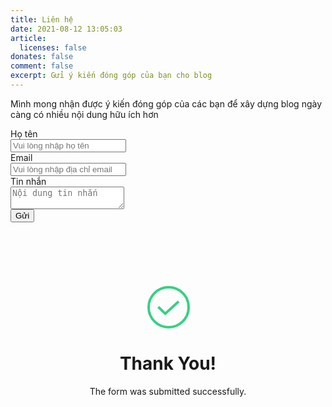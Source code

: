 ```yaml
---
title: Liên hệ
date: 2021-08-12 13:05:03
article:
  licenses: false
donates: false
comment: false
excerpt: Gửi ý kiến đóng góp của bạn cho blog
---
```

Mình mong nhận được ý kiến đóng góp của các bạn để xây dựng blog ngày càng có nhiều nội dung hữu ích hơn

<div>
<style>
.card_contact_page {
margin: 100px auto;
text-align: center;
}

.card_contact_page p {
margin-bottom: 72px;
font-size: 18px;
color: #151515;
margin-top: 0;
}

.success {
width: 64px;
}

.path {
stroke-dasharray: 1000;
stroke-dashoffset: 0;
}

.path .circle {
-webkit-animation: dash 2s ease-in-out;
animation: dash 2s ease-in-out;
}

.path .line {
stroke-dashoffset: 1000;
-webkit-animation: dash 4.4s ease-in-out forwards;
animation: dash 4.4s ease-in-out forwards;
}

.path .check {
stroke-dasharray: 700;
animation-delay: 0;
-webkit-animation: dash-check 1s ease-in-out forwards;
animation: dash-check 1s ease-in-out forwards;
}

@-webkit-keyframes dash {
0% {
stroke-dashoffset: 1000;
}

100% {
stroke-dashoffset: 0;
}
}

@keyframes  dash {
0% {
stroke-dashoffset: 1000;
}

100% {
stroke-dashoffset: 0;
}
}

@-webkit-keyframes dash-check {
from {
stroke-dashoffset: 700;
}

to {
stroke-dashoffset: 1400;
}
}

@keyframes  dash-check {
from {
stroke-dashoffset: 700;
}

to {
stroke-dashoffset: 1400;
}
}

.file {
max-width: 541px;
margin: 75px auto;
}
.file span {
text-align: left;
font-size: 13px;
font-weight: 600;
color: #999999;
margin-bottom: 5px;
display: inline-block;
width: 100%;
}
.file-content {
border: 1px solid #E7E7E7;
border-bottom: 0 !important;
}
.file p {
margin-top: 0;
margin-bottom: 0;
}
.file .file-box {
padding: 7px 11px;
border-bottom: 1px solid #E7E7E7;
display: flex;
align-items: center;
justify-content: space-between;
}

.file-box-container {
display: flex;
align-items: center;
}
.file .file-tag {
color: #999999;
font-size: 10px;
font-weight: 700;
background: #E7E7E7;
border-radius: 19px;
padding: 4px 8px;
}
.file .file-name {
font-size: 14px;
font-weight: 500;
color: #000;
margin-left: 7px;
margin-right: 8px;
overflow: hidden;
text-overflow: ellipsis;
white-space: nowrap;
max-width: 300px;
text-align: left;
}
.file .file-size {
font-size: 13px;
color: #999999;
}
.file .file-btn {
padding: 7px 12px;
letter-spacing: -0.04px;
font-weight: 600;
font-size: 14px;
color: #151515;
background: #E7E7E7;
border-radius: 6px;
text-decoration: none;
}
.file .file-btn:hover {
background: #E0E0E0;
}
@media (max-width: 576px) {
.card_contact_page {
margin: 30px auto 110px;
}
.card_contact_page-p {
margin-bottom: 24px !important;
}
.file {
max-width: 90%;
margin: 45px auto;
}
.file-box {
padding: 14px 11px !important;
align-items: normal !important;
flex-direction: column;
}

.file-box-container {
margin-bottom: 9px;
}

.file .file-name {
max-width: 195px;
}
}
</style>
<!--[if lte IE 9]>
<style>
.path {stroke-dasharray: 0 !important;}
</style>
<![endif]-->
</div>

<div id="feedback-form">
<form id="form" action="">
  <div class="field">
    <label class="label">Họ tên</label>
    <div class="control">
      <input required class="input" type="text" placeholder="Vui lòng nhập họ tên" name="full-name" />
    </div>
  </div>

  <div class="field">
    <label class="label">Email</label>
    <div class="control has-icons-left has-icons-right">
      <input required class="input" type="email" placeholder="Vui lòng nhập địa chỉ email" value="" name="email" />
      <span class="icon is-small is-left">
        <i class="fas fa-envelope"></i>
      </span>
      <!-- <span class="icon is-small is-right">
          <i class="fas fa-exclamation-triangle"></i>
        </span> -->
    </div>
    <!-- <p class="help is-danger">This email is invalid</p> -->
  </div>

  <div class="field">
    <label class="label">Tin nhắn</label>
    <div class="control">
      <textarea required class="textarea" placeholder="Nội dung tin nhắn" name="message"></textarea>
    </div>
  </div>

  <div class="field is-grouped">
    <div class="control">
      <button id="submitBtn" type="submit" class="button is-link">Gửi</button>
    </div>
  </div>
</form>
</div>

<!-- BOX THANK YOU -->
<div id="thank-you-box">
<div class="card_contact_page">
<svg width="70px" height="70px" class="success" viewBox="0 0 70 70" version="1.1"
xmlns="http://www.w3.org/2000/svg" xmlns:xlink="http://www.w3.org/1999/xlink">
<g stroke="none" stroke-width="1" fill="none" fill-rule="evenodd">
<g transform="translate(-1233.000000, -901.000000)" stroke="#34D183" stroke-width="4">
<g transform="translate(1237.000000, 905.000000)" class="path circle">
<circle class="path circle" cx="32" cy="32" r="32"></circle>
<polyline class="path check" points="48 22.7096774 26.6484279 42.3225806 15.483871 31.5557034">
</polyline>
</g>
</g>
</g>
</svg>
<h1>Thank You!</h1>
<p class="card_contact_page-p">The form was submitted successfully.</p>
</div>
</div>


<script>
  var form = document.getElementById("form");
  form.addEventListener("submit", formSubmit);
  var url = "https://getform.io/f/3b706801-81e4-46a2-be69-3bde70752114"
  function formSubmit(e) {
    e.preventDefault()

    const formData = new FormData();
    formData.append(
      'full-name',
      document.querySelector('input[name="full-name"]').value
    )
    formData.append(
      'email',
      document.querySelector('input[name="email"]').value
    )

    formData.append(
      'message',
      document.querySelector('textarea[name="message"]').value
    )

    var submitBtn = document.getElementById("submitBtn");
    submitBtn.innerHTML = "Đang gửi..."
    submitBtn.setAttribute("disabled", "");

    fetch(url,
      {
        method: "POST",
        body: formData,
      })
      .then(response => console.log(response))
      .catch(error => console.log(error))
      .finally(() => {
        submitBtn.innerHTML = "Gửi"
        submitBtn.removeAttribute("disabled");
      })
  }

</script>
